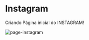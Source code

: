 # Instagram

Criando Página inicial do INSTAGRAM!

![page-instagram](https://user-images.githubusercontent.com/63432907/171791635-80c524cc-d568-4dae-918d-c2d5ae45fb84.png)
